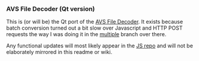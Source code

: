 ### AVS File Decoder (Qt version)

This is (or will be) the Qt port of the [AVS File Decoder](https://github.com/grandchild/AVS-File-Decoder).
It exists because batch conversion turned out a bit slow over Javascript and HTTP POST requests the way I was doing it in the [multiple](https://github.com/grandchild/AVS-File-Decoder/tree/multiple) branch over there.

Any functional updates will most likely appear in the [JS repo](https://github.com/grandchild/AVS-File-Decoder) and will not be elaborately mirrored in this readme or wiki.
